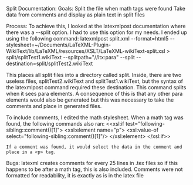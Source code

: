 Split Documentation:
Goals:
  Split the file when math tags were found
  Take data from comments and display as plain text in split files
  
Process:
  To achieve this, I looked at the latexmlpost documentation where there was a --split option. I had to use this option for my needs. I ended up using the following command:
  latexmlpost split.xml --format=html5 --stylesheet=~/Documents/LaTeXML-Plugin-WikiText/lib/LaTeXML/resources/XSLT/LaTeXML-wikiText-split.xsl > split/splitTest1.wikiText --splitpath="//ltx:para" --split --destination=split/splitTest2.wikiText
  
  This places all split files into a directory called split. Inside, there are two useless files, splitTest2.wikiText and splitTest1.wikiText, but the syntax of the latexmlpost command required these destination. This command splits when it sees para elements. A consequence of this is that any other para elements would also be generated but this was necessary to take the comments and place in generated files.
  
  To include comments, I edited the math stylesheet. When a math tag was found, the following commands also ran:
  <<xsl:if test="following-sibling::comment()[1]">
	   <xsl:element name="p">
			 <xsl:value-of select="following-sibling:comment()[1]"/>
	   </xsl:element>
    </xsl:if>>
    
    If a comment was found, it would select the data in the comment and place in a <p> tag.
    
Bugs:
  latexml creates comments for every 25 lines in .tex files so if this happens to be after a math tag, this is also included.
  Comments were not formatted for readability, it is exactly as is in the latex file
